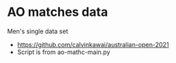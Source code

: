 # AO matches data

Men's single data set
- https://github.com/calvinkawai/australian-open-2021
- Script is from ao-mathc-main.py
